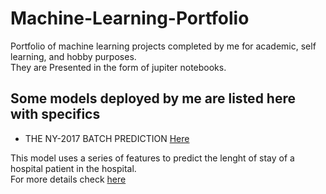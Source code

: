 # Machine-Learning-Portfolio
Portfolio of machine learning projects completed by me for academic, self learning, and hobby purposes. <Br>
They are Presented in the form of jupiter notebooks. 
  
  ## Some models deployed by me are listed here with specifics
  
  - THE NY-2017 BATCH PREDICTION [Here](https://metrosmash-streamlit-deploy-main-page-qp2now.streamlit.app/)
  
  This model uses a series of features to predict the lenght of stay of a hospital  patient in the hospital.<Br>
  For more details check [here](https://github.com/metrosmash/GDSC_ml-projects/blob/main/NY2017_Eda.ipynb)
  
